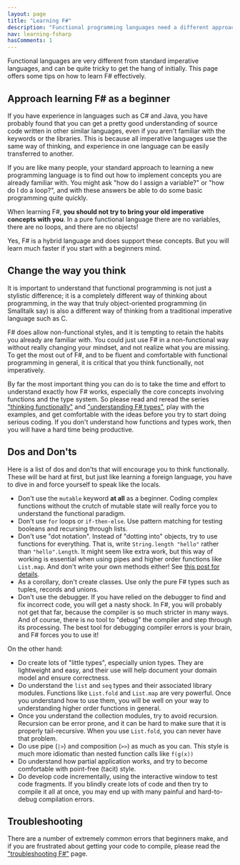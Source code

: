 ```yaml
---
layout: page
title: "Learning F#"
description: "Functional programming languages need a different approach"
nav: learning-fsharp
hasComments: 1
---
```


Functional languages are very different from standard imperative languages, and can be quite tricky to get the hang of initially.  This page offers some tips on how to learn F# effectively.

## Approach learning F# as a beginner ##

If you have experience in languages such as C# and Java, you have probably found that you can get a pretty good understanding of source code written in other similar languages, even if you aren't familiar with the keywords or the libraries. This is because all imperative languages use the same way of thinking, and experience in one language can be easily transferred to another.  

If you are like many people, your standard approach to learning a new programming language is to find out how to implement concepts you are already familiar with. You might ask "how do I assign a variable?" or "how do I do a loop?", and with these answers be able to do some basic programming quite quickly.

When learning F#, **you should not try to bring your old imperative concepts with you**. In a pure functional language there are no variables, there are no loops, and there are no objects!  

Yes, F# is a hybrid language and does support these concepts. But you will learn much faster if you start with a beginners mind.

## Change the way you think ##

It is important to understand that functional programming is not just a stylistic difference; it is a completely different way of thinking about programming, in the way that truly object-oriented programming (in Smalltalk say) is also a different way of thinking from a traditional imperative language such as C. 

F# does allow non-functional styles, and it is tempting to retain the habits you already are familiar with. You could just use F# in a non-functional way without really changing your mindset, and not realize what you are missing. To get the most out of F#, and to be fluent and comfortable with functional programming in general, it is critical that you think functionally, not imperatively.

By far the most important thing you can do is to take the time and effort to understand exactly how F# works, especially the core concepts involving functions and the type system.  So please read and reread the series ["thinking functionally"](/series/thinking-functionally.html) and ["understanding F# types"](/series/understanding-fsharp-types.html), play with the examples, and get comfortable with the ideas before you try to start doing serious coding. If you don't understand how functions and types work, then you will have a hard time being productive.

## Dos and Don'ts ##

Here is a list of dos and don'ts that will encourage you to think functionally. These will be hard at first, but just like learning a foreign language, you have to dive in and force yourself to speak like the locals.

* Don't use the `mutable` keyword **at all** as a beginner. Coding complex functions without the crutch of mutable state will really force you to understand the functional paradigm.
* Don't use `for` loops or `if-then-else`. Use pattern matching for testing booleans and recursing through lists.
* Don't use "dot notation". Instead of "dotting into" objects, try to use functions for everything. That is, write `String.length "hello"` rather than `"hello".Length`. It might seem like extra work, but this way of working is essential when using pipes and higher order functions like `List.map`. And don't write your own methods either! See [this post for details](/posts/type-extensions/#downsides-of-methods).
* As a corollary, don't create classes. Use only the pure F# types such as tuples, records and unions.
* Don't use the debugger. If you have relied on the debugger to find and fix incorrect code, you will get a nasty shock. In F#, you will probably not get that far, because the compiler is so much stricter in many ways.  And of course, there is no tool to "debug" the compiler and step through its processing.  The best tool for debugging compiler errors is your brain, and F# forces you to use it! 

On the other hand:

* Do create lots of "little types", especially union types. They are lightweight and easy, and their use will help document your domain model and ensure correctness.
* Do understand the `list` and `seq` types and their associated library modules. Functions like `List.fold` and `List.map` are very powerful. Once you understand how to use them, you will be well on your way to understanding higher order functions in general.
* Once you understand the collection modules, try to avoid recursion. Recursion can be error prone, and it can be hard to make sure that it is properly tail-recursive. When you use `List.fold`, you can never have that problem.
* Do use pipe (`|>`) and composition (`>>`) as much as you can. This style is much more idiomatic than nested function calls like `f(g(x))`
* Do understand how partial application works, and try to become comfortable with point-free (tacit) style.
* Do develop code incrementally, using the interactive window to test code fragments. If you blindly create lots of code and then try to compile it all at once, you may end up with many painful and hard-to-debug compilation errors.

## Troubleshooting ##

There are a number of extremely common errors that beginners make, and if you are frustrated about getting your code to compile, please read the ["troubleshooting F#"](/troubleshooting-fsharp/) page.

